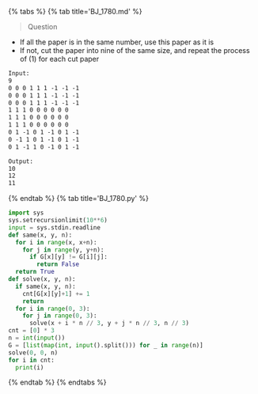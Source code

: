 {% tabs %}
{% tab title='BJ_1780.md' %}

> Question

* If all the paper is in the same number, use this paper as it is
* If not, cut the paper into nine of the same size, and repeat the process of (1) for each cut paper

```txt
Input:
9
0 0 0 1 1 1 -1 -1 -1
0 0 0 1 1 1 -1 -1 -1
0 0 0 1 1 1 -1 -1 -1
1 1 1 0 0 0 0 0 0
1 1 1 0 0 0 0 0 0
1 1 1 0 0 0 0 0 0
0 1 -1 0 1 -1 0 1 -1
0 -1 1 0 1 -1 0 1 -1
0 1 -1 1 0 -1 0 1 -1

Output:
10
12
11
```

{% endtab %}
{% tab title='BJ_1780.py' %}

```py
import sys
sys.setrecursionlimit(10**6)
input = sys.stdin.readline
def same(x, y, n):
  for i in range(x, x+n):
    for j in range(y, y+n):
      if G[x][y] != G[i][j]:
        return False
  return True
def solve(x, y, n):
  if same(x, y, n):
    cnt[G[x][y]+1] += 1
    return
  for i in range(0, 3):
    for j in range(0, 3):
      solve(x + i * n // 3, y + j * n // 3, n // 3)
cnt = [0] * 3
n = int(input())
G = [list(map(int, input().split())) for _ in range(n)]
solve(0, 0, n)
for i in cnt:
  print(i)
```

{% endtab %}
{% endtabs %}
